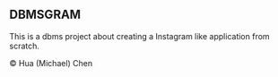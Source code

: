 ## DBMSGRAM 

This is a dbms project about creating a Instagram like application from scratch.

© Hua (Michael) Chen

